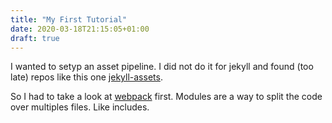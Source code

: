 ```yaml
---
title: "My First Tutorial"
date: 2020-03-18T21:15:05+01:00
draft: true
---
```


I wanted to setyp an asset pipeline. I did not do it for jekyll and found (too late) repos like this one [jekyll-assets](https://github.com/envygeeks/jekyll-assets).

So I had to take a look at [webpack](https://webpack.js.org) first.
Modules are a way to split the code over multiples files. Like includes.